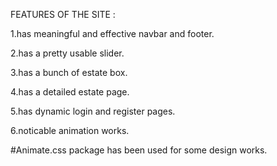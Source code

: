 FEATURES OF THE SITE :

1.has meaningful and effective navbar and footer.

2.has a pretty usable slider.

3.has a bunch of estate box.

4.has a detailed estate page.

5.has dynamic login and register pages.

6.noticable animation works.

#Animate.css package has been used for some design works.
